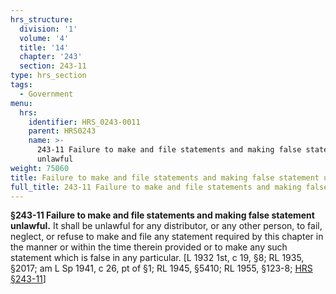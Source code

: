 ```yaml
---
hrs_structure:
  division: '1'
  volume: '4'
  title: '14'
  chapter: '243'
  section: 243-11
type: hrs_section
tags:
  - Government
menu:
  hrs:
    identifier: HRS_0243-0011
    parent: HRS0243
    name: >-
      243-11 Failure to make and file statements and making false statement
      unlawful
weight: 75060
title: Failure to make and file statements and making false statement unlawful
full_title: 243-11 Failure to make and file statements and making false statement unlawful
---
```

**§243-11 Failure to make and file statements and making false statement unlawful.** It shall be unlawful for any distributor, or any other person, to fail, neglect, or refuse to make and file any statement required by this chapter in the manner or within the time therein provided or to make any such statement which is false in any particular. [L 1932 1st, c 19, §8; RL 1935, §2017; am L Sp 1941, c 26, pt of §1; RL 1945, §5410; RL 1955, §123-8; [HRS §243-11](/title-14/chapter-243/section-243-11/)]